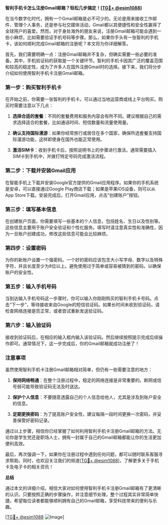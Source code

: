 **智利手机卡怎么注册Gmail邮箱？轻松几步搞定！[[TG💪+ @esim1088](https://t.me/s/esim1088)]**

在当今数字化时代，拥有一个Gmail邮箱是必不可少的。无论是用来接收工作邮件、管理个人事务，还是参与社交媒体活动，Gmail都以其便捷性和安全性赢得了全球用户的喜爱。然而，对于身处海外的朋友来说，注册Gmail邮箱可能会遇到一些小麻烦，比如需要验证手机号码等步骤。那么，如果你手头有一张智利的手机卡，该如何顺利完成Gmail邮箱的注册呢？本文将为你详细解答。

首先，我们需要明确一点：注册Gmail邮箱并不复杂，但确实需要一些必要的准备。其中，手机验证码的获取是一个关键环节。智利的手机卡因其广泛的覆盖范围和较高的稳定性，成为了许多人在国外注册Gmail时的选择。接下来，我们将分步介绍如何使用智利手机卡注册Gmail邮箱。

### 第一步：购买智利手机卡

在开始之前，你需要一张智利的手机卡。可以通过当地运营商或线上平台购买。购买时需要注意以下几点：

1. **选择合适的套餐**：不同的套餐费用和服务内容会有所不同。建议根据自己的需求选择适合的套餐，比如通话时间、短信数量和流量使用量。
   
2. **确认支持国际漫游**：如果你经常旅行或居住在多个国家，确保所选套餐支持国际漫游功能，这样即使身在国外也能正常使用。

3. **激活SIM卡**：收到手机卡后，按照说明书上的步骤进行激活。通常需要插入SIM卡到手机中，并拨打特定号码完成激活流程。

### 第二步：下载并安装Gmail应用

在智能手机上下载并安装Google官方提供的Gmail应用程序。如果你的手机系统是安卓，可以直接通过Google Play商店下载；如果是苹果iOS设备，则可以从App Store下载。安装完成后，打开Gmail应用，点击“创建账户”按钮。

### 第三步：填写基本信息

在创建账户页面，你需要填写一些基本的个人信息，包括姓名、生日以及性别等。这些信息主要用于账户安全验证和个性化服务。填写时请注意真实性和准确性，因为一旦账户创建成功，修改这些信息可能会比较麻烦。

### 第四步：设置密码

为你的新账户设置一个强密码。一个好的密码应该包含大小写字母、数字以及特殊字符，并且长度至少为8位以上。避免使用过于简单或容易被猜到的密码，以确保账户的安全性。

### 第五步：输入手机号码

当到达输入手机号码这一步骤时，你可以输入你刚刚购买的智利手机卡号码。点击“下一步”，等待接收来自Google的短信验证码。如果长时间未收到验证码，请检查网络连接是否正常，或者尝试重新发送验证码。

### 第六步：输入验证码

接收到验证码后，在相应的输入框内输入该验证码。然后继续按照提示完成后续操作即可。通常情况下，这一步完成后，你的Gmail邮箱就成功注册了！

### 注意事项

虽然使用智利手机卡注册Gmail邮箱相对简单，但仍有一些需要注意的地方：

1. **保持网络畅通**：在整个注册过程中，稳定的网络连接是非常重要的。断网或信号弱可能导致验证码无法及时送达。

2. **保护个人信息**：不要随意透露自己的个人信息给他人，尤其是涉及到账户安全的信息。

3. **定期更换密码**：为了提高账户安全性，建议每隔一段时间更换一次密码，并妥善保管好密码记录。

通过以上步骤，相信你已经掌握了如何利用智利手机卡注册Gmail邮箱的方法。无论你是学生党还是职场人士，拥有一封属于自己的Gmail邮箱都能让你的生活更加便利高效。

最后，再次强调一下，如果你在注册过程中遇到任何问题，都可以随时联系客服寻求帮助。同时，也欢迎关注我们的频道[[TG💪+ @esim1088](https://t.me/s/esim1088)]，了解更多关于手机卡及电子卡的相关资讯！

**总结**

通过本文的详细介绍，相信大家对如何使用智利手机卡注册Gmail邮箱有了更清晰的认识。只要按照正确的步骤操作，并注意细节处理，整个过程其实非常简单快捷。希望每位读者都能够顺利拥有自己的Gmail邮箱，享受科技带来的便利与乐趣。

[[TG💪+ @esim1088](https://t.me/s/esim1088) ![Image](https://i.postimg.cc/4NQfJmqS/Snipaste-2025-05-13-00-14-12.png)]